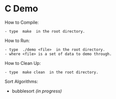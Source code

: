 # C Demo

How to Compile:

	- type  make  in the root directory.

How to Run:

	- type  ./demo <file>  in the root directory.
    - where <file> is a set of data to demo through.

How to Clean Up:

	- type  make clean  in the root directory.

Sort Algorithms:

- bubblesort *(in progress)*
